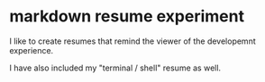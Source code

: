 # markdown resume experiment

I like to create resumes that remind the viewer of the developemnt experience.  

I have also included my "terminal / shell" resume as well.

